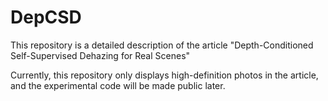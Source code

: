 # DepCSD
This repository is a detailed description of the article "Depth-Conditioned Self-Supervised Dehazing for Real Scenes"

Currently, this repository only displays high-definition photos in the article, and the experimental code will be made public later.
